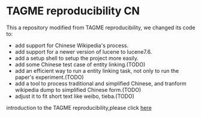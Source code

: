 # TAGME reproducibility CN
This a repository modified from TAGME reproducibility, we changed its code to:
- add support for Chinese Wikipedia's process.
- add support for a newer version of lucene to lucene7.6.
- add a setup shell to setup the project more easily.
- add some Chinese test case of entity linking.(TODO)
- add an efficient way to run a entity linking task, not only to run the paper's experiment.(TODO)
- add a tool to process traditional and simplified Chinese, and tranform wikipedia dump to simplified Chinese form.(TODO)
- adjust it to fit short text like weibo, tieba.(TODO)

introduction to the  TAGME reproducibility,please click [here]()
